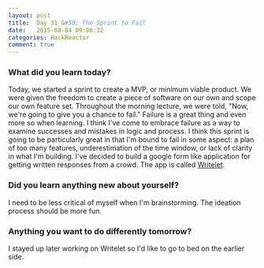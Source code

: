 ```yaml
---
layout: post
title:  Day 31 &#58; The Sprint to Fail
date:   2015-08-04 09:06:32
categories: HackReactor
comment: true
---
```



### What did you learn today?

Today, we started a sprint to create a MVP, or minimum viable product. We were given the freedom to create a piece of software on our own and scope our own feature set. Throughout the morning lecture, we were told, "Now, we're going to give you a chance to fail." Failure is a great thing and even more so when learning. I think I've come to embrace failure as a way to examine successes and mistakes in logic and process. I think this sprint is going to be particularly great in that I'm bound to fail in some aspect: a plan of too many features, underestimation of the time window, or lack of clarity in what I'm building. I've decided to build a google form like application for getting written responses from a crowd. The app is called [Writelet](https://github.com/csaden/2015-06-mvp).

### Did you learn anything new about yourself?

I need to be less critical of myself when I'm brainstorming. The ideation process should be more fun.

### Anything you want to do differently tomorrow?

I stayed up later working on Writelet so I'd like to go to bed on the earlier side.